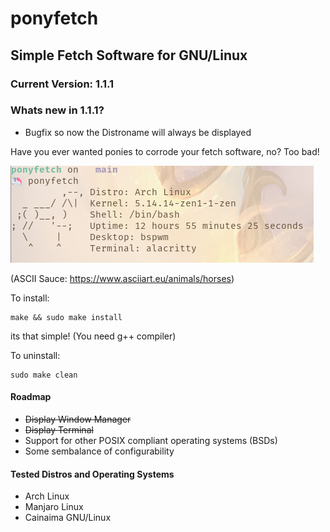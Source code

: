 # ponyfetch
## Simple Fetch Software for GNU/Linux
### Current Version: 1.1.1

### Whats new in 1.1.1?
  - Bugfix so now the Distroname will always be displayed

Have you ever wanted ponies to corrode your fetch software, no? Too bad!

![ponyfetch](https://github.com/ameliaprogs/ponyfetch/blob/main/ponyfetch.png?raw=true)

(ASCII Sauce: https://www.asciiart.eu/animals/horses)

To install:

```
make && sudo make install
```

its that simple! (You need g++ compiler)

To uninstall:

```
sudo make clean
```

#### Roadmap
  - ~~Display Window Manager~~
  - ~~Display Terminal~~
  - Support for other POSIX compliant operating systems (BSDs)
  - Some sembalance of configurability

#### Tested Distros and Operating Systems
  - Arch Linux
  - Manjaro Linux
  - Cainaima GNU/Linux
